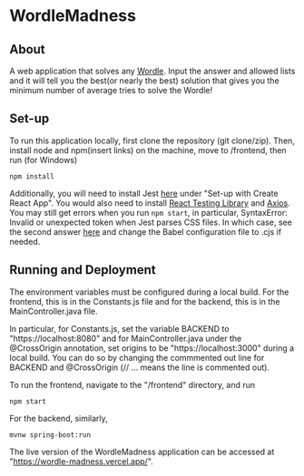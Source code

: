 # WordleMadness

## About

A web application that solves any [Wordle](). Input the answer and allowed lists and it will tell you the best(or nearly the best) solution that gives you the minimum number of average tries to solve the Wordle! 


## Set-up

To run this application locally, first clone the repository (git clone/zip). Then, install node and npm(insert links) on the machine, move to /frontend, then run (for Windows) 

```npm install```

Additionally, you will need to install Jest [here](https://jestjs.io/docs/tutorial-react) under "Set-up with Create React App". You would also need to install [React Testing Library](https://testing-library.com/docs/react-testing-library/intro/) and [Axios](https://axios-http.com/docs/intro). You may still get errors when you run `npm start`, in particular, SyntaxError: Invalid or unexpected token when Jest parses CSS files. In which case, see the second answer [here](https://stackoverflow.com/questions/54627028/jest-unexpected-token-when-importing-css) and change the Babel configuration file to .cjs if needed.   

## Running and Deployment

The environment variables must be configured during a local build. For the frontend, this is in the Constants.js file and for the backend, this is in the MainController.java file.

In particular, for Constants.js, set the variable BACKEND to "ht<span>tps://localhost:8080" and for MainController.java under the @CrossOrigin annotation, set origins to be "ht<span>tps://localhost:3000" during a local build. You can do so by changing the commmented out line for BACKEND and @CrossOrigin (// ... means the line is commented out).

To run the frontend, navigate to the "/frontend" directory, and run 

`npm start`

For the backend, similarly, 

`mvnw spring-boot:run`

The live version of the WordleMadness application can be accessed at "https://wordle-madness.vercel.app/".
